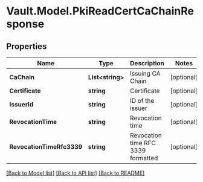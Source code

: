 # Vault.Model.PkiReadCertCaChainResponse

## Properties

Name | Type | Description | Notes
------------ | ------------- | ------------- | -------------
**CaChain** | **List&lt;string&gt;** | Issuing CA Chain | [optional] 
**Certificate** | **string** | Certificate | [optional] 
**IssuerId** | **string** | ID of the issuer | [optional] 
**RevocationTime** | **string** | Revocation time | [optional] 
**RevocationTimeRfc3339** | **string** | Revocation time RFC 3339 formatted | [optional] 

[[Back to Model list]](../README.md#documentation-for-models) [[Back to API list]](../README.md#documentation-for-api-endpoints) [[Back to README]](../README.md)

